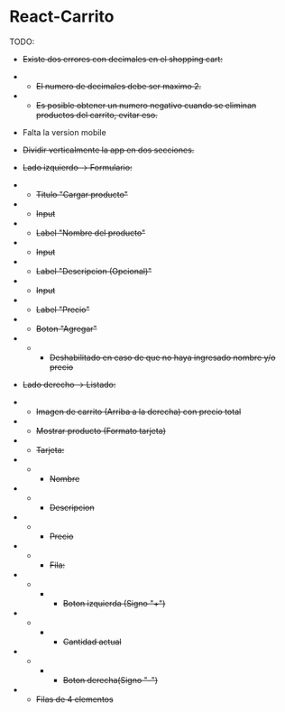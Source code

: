 # React-Carrito

TODO:

- ~~Existe dos errores con decimales en el shopping cart:~~
- - ~~El numero de decimales debe ser maximo 2.~~
- - ~~Es posible obtener un numero negativo cuando se eliminan productos del carrito, evitar eso.~~
- Falta la version mobile

- ~~Dividir verticalmente la app en dos secciones.~~
- ~~Lado izquierdo -> Formulario:~~
- - ~~Titulo "Cargar producto"~~
- - ~~Input~~
- - ~~Label "Nombre del producto"~~
- - ~~Input~~
- - ~~Label "Descripcion (Opcional)"~~
- - ~~Input~~
- - ~~Label "Precio"~~
- - ~~Boton "Agregar"~~
- - - ~~Deshabilitado en caso de que no haya ingresado nombre y/o precio~~
- ~~Lado derecho -> Listado:~~
- - ~~Imagen de carrito (Arriba a la derecha) con precio total~~
- - ~~Mostrar producto (Formato tarjeta)~~
- - ~~Tarjeta:~~
- - - ~~Nombre~~
- - - ~~Descripcion~~
- - - ~~Precio~~
- - - ~~Fila:~~
- - - - ~~Boton izquierda (Signo "+")~~
- - - - ~~Cantidad actual~~
- - - - ~~Boton derecha(Signo "-")~~
- - ~~Filas de 4 elementos~~
